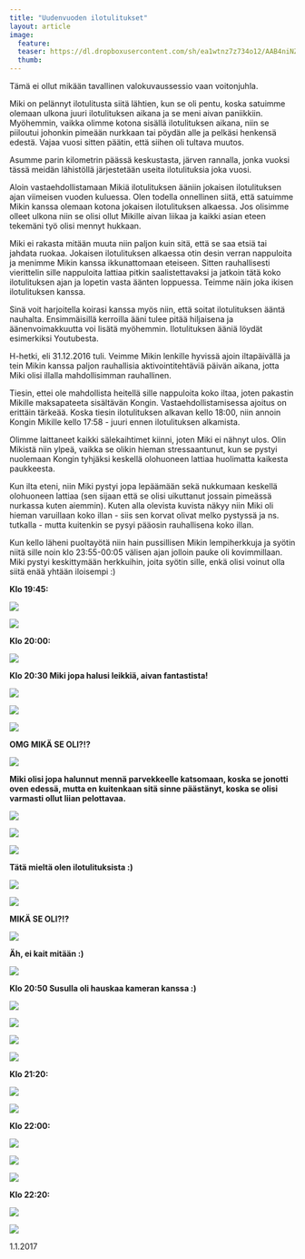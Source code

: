 ```yaml
---
title: "Uudenvuoden ilotulitukset"
layout: article
image:
  feature:
  teaser: https://dl.dropboxusercontent.com/sh/ea1wtnz7z734o12/AAB4niNZHsjYcQqljXM1IHhda/mikin-kuvat/3/DS45771-245px.jpg
  thumb:
---
```


Tämä ei ollut mikään tavallinen valokuvaussessio vaan voitonjuhla.

Miki on pelännyt ilotulitusta siitä lähtien, kun se oli pentu, koska satuimme olemaan ulkona juuri ilotulituksen aikana ja se meni aivan paniikkiin. Myöhemmin, vaikka olimme kotona sisällä ilotulituksen aikana, niin se piiloutui johonkin pimeään nurkkaan tai pöydän alle ja pelkäsi henkensä edestä. Vajaa vuosi sitten päätin, että siihen oli tultava muutos.

Asumme parin kilometrin päässä keskustasta, järven rannalla, jonka vuoksi tässä meidän lähistöllä järjestetään useita ilotulituksia joka vuosi.

Aloin vastaehdollistamaan Mikiä ilotulituksen ääniin jokaisen ilotulituksen ajan viimeisen vuoden kuluessa. Olen todella onnellinen siitä, että satuimme Mikin kanssa olemaan kotona jokaisen ilotulituksen alkaessa. Jos olisimme olleet ulkona niin se olisi ollut Mikille aivan liikaa ja kaikki asian eteen tekemäni työ olisi mennyt hukkaan.

Miki ei rakasta mitään muuta niin paljon kuin sitä, että se saa etsiä tai jahdata ruokaa. Jokaisen ilotulituksen alkaessa otin desin verran nappuloita ja menimme Mikin kanssa ikkunattomaan eteiseen. Sitten rauhallisesti vierittelin sille nappuloita lattiaa pitkin saalistettavaksi ja jatkoin tätä koko ilotulituksen ajan ja lopetin vasta äänten loppuessa. Teimme näin joka ikisen ilotulituksen kanssa.

Sinä voit harjoitella koirasi kanssa myös niin, että soitat ilotulituksen ääntä nauhalta. Ensimmäisillä kerroilla ääni tulee pitää hiljaisena ja äänenvoimakkuutta voi lisätä myöhemmin. Ilotulituksen ääniä löydät esimerkiksi Youtubesta.

H-hetki, eli 31.12.2016 tuli. Veimme Mikin lenkille hyvissä ajoin iltapäivällä ja tein Mikin kanssa paljon rauhallisia aktivointitehtäviä päivän aikana, jotta Miki olisi illalla mahdollisimman rauhallinen.

Tiesin, ettei ole mahdollista heitellä sille nappuloita koko iltaa, joten pakastin Mikille maksapateeta sisältävän Kongin. Vastaehdollistamisessa ajoitus on erittäin tärkeää. Koska tiesin ilotulituksen alkavan kello 18:00, niin annoin Kongin Mikille kello 17:58 - juuri ennen ilotulituksen alkamista.

Olimme laittaneet kaikki sälekaihtimet kiinni, joten Miki ei nähnyt ulos. Olin Mikistä niin ylpeä, vaikka se olikin hieman stressaantunut, kun se pystyi nuolemaan Kongin tyhjäksi keskellä olohuoneen lattiaa huolimatta kaikesta paukkeesta.

Kun ilta eteni, niin Miki pystyi jopa lepäämään sekä nukkumaan keskellä olohuoneen lattiaa (sen sijaan että se olisi uikuttanut jossain pimeässä nurkassa kuten aiemmin). Kuten alla olevista kuvista näkyy niin Miki oli hieman varuillaan koko illan - siis sen korvat olivat melko pystyssä ja ns. tutkalla - mutta kuitenkin se pysyi pääosin rauhallisena koko illan.  

Kun kello läheni puoltayötä niin hain pussillisen Mikin lempiherkkuja ja syötin niitä sille noin klo 23:55-00:05 välisen ajan jolloin pauke oli kovimmillaan. Miki pystyi keskittymään herkkuihin, joita syötin sille, enkä olisi voinut olla siitä enää yhtään iloisempi :)

**Klo 19:45:**

[![](https://dl.dropboxusercontent.com/sh/ea1wtnz7z734o12/AACicTO_83ko5s23H0fqRiqDa/mikin-kuvat/3/DS45547-800px.jpg)](https://dl.dropboxusercontent.com/sh/ea1wtnz7z734o12/AACyjQpWCpu8SDQ1vzJSar7Da/mikin-kuvat/3/DS45547.jpg)

[![](https://dl.dropboxusercontent.com/sh/ea1wtnz7z734o12/AACOFTmyonnH28XjHW5QM_vRa/mikin-kuvat/3/DS45596-800px.jpg)](https://dl.dropboxusercontent.com/sh/ea1wtnz7z734o12/AABpV7htHHtmKrrJJV3KtzJ6a/mikin-kuvat/3/DS45596.jpg)

**Klo 20:00:**

[![](https://dl.dropboxusercontent.com/sh/ea1wtnz7z734o12/AAAA4HUWsN5hy-F0aBCW47-3a/mikin-kuvat/3/DS45592-800px.jpg)](https://dl.dropboxusercontent.com/sh/ea1wtnz7z734o12/AAA-BuO1xfqEO9EGWbgAt_rna/mikin-kuvat/3/DS45592.jpg)

**Klo 20:30 Miki jopa halusi leikkiä, aivan fantastista!**

[![](https://dl.dropboxusercontent.com/sh/ea1wtnz7z734o12/AABE44OVaQSe5ORffY0bCRHEa/mikin-kuvat/3/DS45666-800px.jpg)](https://dl.dropboxusercontent.com/sh/ea1wtnz7z734o12/AABoXjZfmEGzOwN0YeJQpxqWa/mikin-kuvat/3/DS45666.jpg)

[![](https://dl.dropboxusercontent.com/sh/ea1wtnz7z734o12/AADscKLlZgsESYlNWkyFDYsoa/mikin-kuvat/3/DS45674-800px.jpg)](https://dl.dropboxusercontent.com/sh/ea1wtnz7z734o12/AAC_0csYRCuWrdPb5ReOYjp0a/mikin-kuvat/3/DS45674.jpg)

[![](https://dl.dropboxusercontent.com/sh/ea1wtnz7z734o12/AACVyAh-rZ_7NOEzGXfyNWOua/mikin-kuvat/3/DS45694-800px.jpg)](https://dl.dropboxusercontent.com/sh/ea1wtnz7z734o12/AADrjNSXxAqrTmTzCTGEm3Yna/mikin-kuvat/3/DS45694.jpg)

**OMG MIKÄ SE OLI?!?**

[![](https://dl.dropboxusercontent.com/sh/ea1wtnz7z734o12/AACRK9lpiaf0RMOpFkaHYEHva/mikin-kuvat/3/DS45714-800px.jpg)](https://dl.dropboxusercontent.com/sh/ea1wtnz7z734o12/AAAOEkak0YvTocKMY8fXuf_za/mikin-kuvat/3/DS45714.jpg)

**Miki olisi jopa halunnut mennä parvekkeelle katsomaan, koska se jonotti oven edessä, mutta en kuitenkaan sitä sinne päästänyt, koska se olisi varmasti ollut liian pelottavaa.**

[![](https://dl.dropboxusercontent.com/sh/ea1wtnz7z734o12/AABlav9yHAIhJ2d5qFW0ECS1a/mikin-kuvat/3/DS45726-800px.jpg)](https://dl.dropboxusercontent.com/sh/ea1wtnz7z734o12/AAD3gPqbc5LIMMMja0E8Ed1qa/mikin-kuvat/3/DS45726.jpg)

[![](https://dl.dropboxusercontent.com/sh/ea1wtnz7z734o12/AADpSIG-ImX4rJ_KlTqbD4sja/mikin-kuvat/3/DS45729-800px.jpg)](https://dl.dropboxusercontent.com/sh/ea1wtnz7z734o12/AAD6yDzmkK43vxVxdsTcdoDNa/mikin-kuvat/3/DS45729.jpg)

[![](https://dl.dropboxusercontent.com/sh/ea1wtnz7z734o12/AACRWFCYcStBn2ZJj-2OCbdfa/mikin-kuvat/3/DS45743-800px.jpg)](https://dl.dropboxusercontent.com/sh/ea1wtnz7z734o12/AABmh1HbAfyCaqmexjF_jqQwa/mikin-kuvat/3/DS45743.jpg)

**Tätä mieltä olen ilotulituksista :)**

[![](https://dl.dropboxusercontent.com/sh/ea1wtnz7z734o12/AADVSwoFHyV8FBoK0b8va7_za/mikin-kuvat/3/DS45736-800px.jpg)](https://dl.dropboxusercontent.com/sh/ea1wtnz7z734o12/AACM3sJvm_-aBv8bXLEEhAIxa/mikin-kuvat/3/DS45736.jpg)

[![](https://dl.dropboxusercontent.com/sh/ea1wtnz7z734o12/AAASWbE4d8bHgJHVS0R603U0a/mikin-kuvat/3/DS45772-800px.jpg)](https://dl.dropboxusercontent.com/sh/ea1wtnz7z734o12/AACMCftDPKG__IK7O4Kv3Jxca/mikin-kuvat/3/DS45772.jpg)

**MIKÄ SE OLI?!?**

[![](https://dl.dropboxusercontent.com/sh/ea1wtnz7z734o12/AADEtE8CjqcyQYuNwxZgovGQa/mikin-kuvat/3/DS45755-800px.jpg)](https://dl.dropboxusercontent.com/sh/ea1wtnz7z734o12/AABuAvoNtRiLHLDPOJya3NTwa/mikin-kuvat/3/DS45755.jpg)

**Äh, ei kait mitään :)**

[![](https://dl.dropboxusercontent.com/sh/ea1wtnz7z734o12/AADOXJzKoMcrXsulp26M2LBTa/mikin-kuvat/3/DS45771-800px.jpg)](https://dl.dropboxusercontent.com/sh/ea1wtnz7z734o12/AABz0qLJj9y2pxEFnsNw_eQha/mikin-kuvat/3/DS45771.jpg)

**Klo 20:50 Susulla oli hauskaa kameran kanssa :)**

[![](https://dl.dropboxusercontent.com/sh/ea1wtnz7z734o12/AAB68JwYXvcThGKxC9aciD-Ba/mikin-kuvat/3/DS45809-800px.jpg)](https://dl.dropboxusercontent.com/sh/ea1wtnz7z734o12/AABzpCry9sE6QAak9AkwdFOLa/mikin-kuvat/3/DS45809.jpg)

[![](https://dl.dropboxusercontent.com/sh/ea1wtnz7z734o12/AACriwzyRe23TYlR18_VX4mBa/mikin-kuvat/3/DS45812-800px.jpg)](https://dl.dropboxusercontent.com/sh/ea1wtnz7z734o12/AADFh2j8LrpYYcynlgbvHJu_a/mikin-kuvat/3/DS45812.jpg)

[![](https://dl.dropboxusercontent.com/sh/ea1wtnz7z734o12/AAAm2cMlop5BUKi4BNBC4osSa/mikin-kuvat/3/DS45815-800px.jpg)](https://dl.dropboxusercontent.com/sh/ea1wtnz7z734o12/AAB-t0bxrSxx8ecLP0w3-bIJa/mikin-kuvat/3/DS45815.jpg)

[![](https://dl.dropboxusercontent.com/sh/ea1wtnz7z734o12/AACiEPLNv4-R7DMV-5Kjyt_ba/mikin-kuvat/3/DS45817-800px.jpg)](https://dl.dropboxusercontent.com/sh/ea1wtnz7z734o12/AACNI6XnvbNEnWpucsgBeOeDa/mikin-kuvat/3/DS45817.jpg)

**Klo 21:20:**

[![](https://dl.dropboxusercontent.com/sh/ea1wtnz7z734o12/AACHm5cbPCkLlfWtRNeCZq51a/mikin-kuvat/3/DS45833-800px.jpg)](https://dl.dropboxusercontent.com/sh/ea1wtnz7z734o12/AADNNtcsCJU2UJnq0Ah_1mH2a/mikin-kuvat/3/DS45833.jpg)

[![](https://dl.dropboxusercontent.com/sh/ea1wtnz7z734o12/AAD7pWTO3n7u0rdmtxlLL9mXa/mikin-kuvat/3/DS45868-800px.jpg)](https://dl.dropboxusercontent.com/sh/ea1wtnz7z734o12/AABa8cZaaEhpH8dm1rgVYOQaa/mikin-kuvat/3/DS45868.jpg)

**Klo 22:00:**

[![](https://dl.dropboxusercontent.com/sh/ea1wtnz7z734o12/AABwjTiqoNv3ok6FygxdNWiOa/mikin-kuvat/3/DS45879-800px.jpg)](https://dl.dropboxusercontent.com/sh/ea1wtnz7z734o12/AADU-27ixUynsrd0Or0POqGia/mikin-kuvat/3/DS45879.jpg)

[![](https://dl.dropboxusercontent.com/sh/ea1wtnz7z734o12/AACtdqZun1B8fH0v7URYQ_dwa/mikin-kuvat/3/DS45889-800px.jpg)](https://dl.dropboxusercontent.com/sh/ea1wtnz7z734o12/AACJshFU2QoPYaWNFiaEY5cHa/mikin-kuvat/3/DS45889.jpg)

[![](https://dl.dropboxusercontent.com/sh/ea1wtnz7z734o12/AABN74hrpTqDZ60cC05sp30Aa/mikin-kuvat/3/DS45891-800px.jpg)](https://dl.dropboxusercontent.com/sh/ea1wtnz7z734o12/AAA-tz3FOaHN0EEBAo2pYZtpa/mikin-kuvat/3/DS45891.jpg)

**Klo 22:20:**

[![](https://dl.dropboxusercontent.com/sh/ea1wtnz7z734o12/AAB1K5wRAzNskzVjkOkCzcrGa/mikin-kuvat/3/DS45910-800px.jpg)](https://dl.dropboxusercontent.com/sh/ea1wtnz7z734o12/AADSTsCqQojJgMYEkojxVHjCa/mikin-kuvat/3/DS45910.jpg)

[![](https://dl.dropboxusercontent.com/sh/ea1wtnz7z734o12/AAC6bmocUGiCLg_czGcDzzw7a/mikin-kuvat/3/DS45933-800px.jpg)](https://dl.dropboxusercontent.com/sh/ea1wtnz7z734o12/AAA7Io8gRTegRZ7UnoZKPvnJa/mikin-kuvat/3/DS45933.jpg)

1.1.2017
